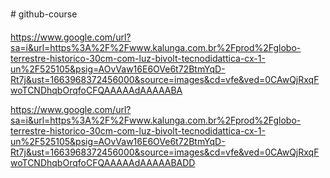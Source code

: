 # github-course



https://www.google.com/url?sa=i&url=https%3A%2F%2Fwww.kalunga.com.br%2Fprod%2Fglobo-terrestre-historico-30cm-com-luz-bivolt-tecnodidattica-cx-1-un%2F525105&psig=AOvVaw16E6OVe6t72BtmYqD-Rt7j&ust=1663968372456000&source=images&cd=vfe&ved=0CAwQjRxqFwoTCNDhqbOrqfoCFQAAAAAdAAAAABA



https://www.google.com/url?sa=i&url=https%3A%2F%2Fwww.kalunga.com.br%2Fprod%2Fglobo-terrestre-historico-30cm-com-luz-bivolt-tecnodidattica-cx-1-un%2F525105&psig=AOvVaw16E6OVe6t72BtmYqD-Rt7j&ust=1663968372456000&source=images&cd=vfe&ved=0CAwQjRxqFwoTCNDhqbOrqfoCFQAAAAAdAAAAABADD
